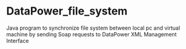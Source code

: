 # DataPower_file_system
Java program to synchronize file system between local pc and virtual machine by sending Soap requests to DataPower XML Management Interface

